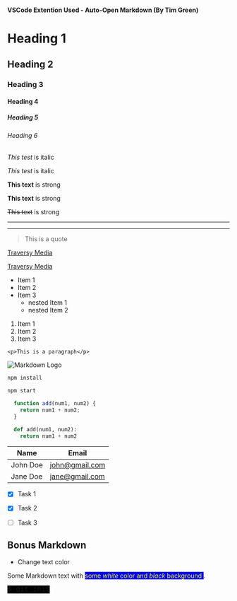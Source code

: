 <!-- Extention -->
#### VSCode Extention Used - Auto-Open Markdown (By Tim Green)


<!-- Headings -->

# Heading 1
## Heading 2
### Heading 3
#### Heading 4
##### Heading 5
###### Heading 6

<!-- Italics -->
*This test* is italic

_This test_ is italic

<!-- Strong -->
**This text** is strong

__This text__ is strong

<!-- Strikethrough -->
~~This text~~ is strong


<!-- Horizontal Rule -->
- - -
___

<!-- Blockquote -->
> This is a quote

<!-- Links -->
[Traversy Media](http://www.traversymedia.com)

[Traversy Media](http://www.traversymedia.com
"Smackhead")

<!-- UL -->
* Item 1
* Item 2
* Item 3
  * nested Item 1
  * nested Item 2

<!-- OL -->
1. Item 1
1. Item 2
1. Item 3


<!-- Inline Code Block -->
`<p>This is a paragraph</p>`

<!-- Images -->
![Markdown Logo](https://markdown-here.com/img/icon256.png)


<!-- Github Markdown -->


<!-- Code Block -->

```bash
npm install

npm start
```

```js
  function add(num1, num2) {
    return num1 + num2;
  }
```
```python
  def add(num1, num2):
    return num1 + num2
```

<!-- Tables -->
|Name|Email|
|---|---|
|John Doe|john@gmail.com|
|Jane Doe|jane@gmail.com|

<!-- Task Lists -->

* [x] Task 1
* [x] Task 2
* [ ] Task 3



## Bonus Markdown
* Change text color

Some Markdown text with <span style="background-color:blue;color:yellow">some *white* color
and *black* background
</span>.

<span style="background-color:black;font-size:16px;font-family:'courier new'">$ git init</span>